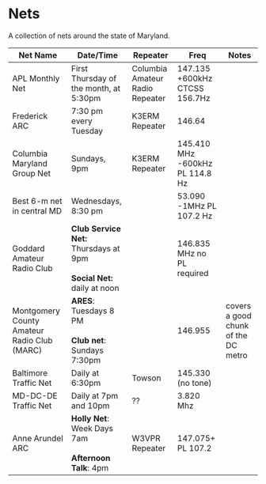 # Nets
A collection of nets around the state of Maryland.

| Net Name                                    | Date/Time                                                                     | Repeater                        | Freq                            | Notes                               |
| ------------------------------------------- | ----------------------------------------------------------------------------- | ------------------------------- | ------------------------------- | ----------------------------------- |
| APL Monthly Net                             | First Thursday of the month, at 5:30pm                                        | Columbia Amateur Radio Repeater | 147.135 +600kHz CTCSS 156.7Hz   |                                     |
| Frederick ARC                               | 7:30 pm every Tuesday                                                         | K3ERM Repeater                  | 146.64                          |                                     |
| Columbia Maryland Group Net                 | Sundays, 9pm                                                                  | K3ERM Repeater                  | 145.410 MHz -600kHz PL 114.8 Hz |                                     |
| Best 6-m net in central MD                  | Wednesdays, 8:30 pm                                                           |                                 | 53.090 -1MHz PL 107.2 Hz        |                                     |
| Goddard Amateur Radio Club                  | **Club Service Net:** Thursdays at 9pm  <br><br>**Social Net:** daily at noon |                                 | 146.835 MHz no PL required      |                                     |
| Montgomery County Amateur Radio Club (MARC) | **ARES**: Tuesdays 8 PM<br><br>**Club net**: Sundays 7:30pm                   |                                 | 146.955                         | covers a good chunk of the DC metro |
| Baltimore Traffic Net                       | Daily at 6:30pm                                                               | Towson                          | 145.330 (no tone)               |                                     |
| MD-DC-DE Traffic Net                        | Daily at 7pm and 10pm                                                         | ??                              | 3.820 Mhz                       |                                     |
| Anne Arundel ARC                            | **Holly Net**: Week Days 7am<br><br>**Afternoon Talk**: 4pm<br>               | W3VPR Repeater                  | 147.075+ PL 107.2               |                                     |
